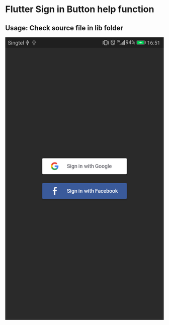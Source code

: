 # Flutter Sign in Button help function
## Usage: Check source file in lib folder
![](signin_showcase.png)